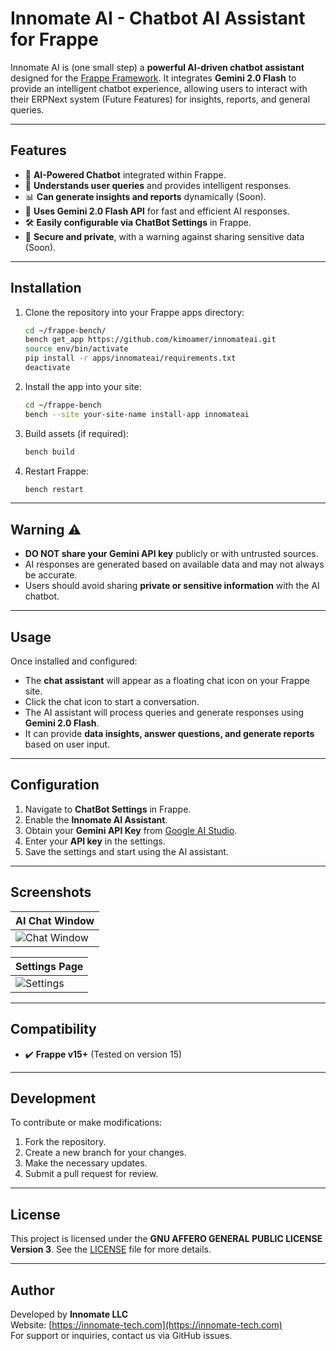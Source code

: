 # Innomate AI - Chatbot AI Assistant for Frappe

Innomate AI is (one small step) a **powerful AI-driven chatbot assistant** designed for the [Frappe Framework](https://frappeframework.com). It integrates **Gemini 2.0 Flash** to provide an intelligent chatbot experience, allowing users to interact with their ERPNext system (Future Features) for insights, reports, and general queries.

---

## Features

- 🤖 **AI-Powered Chatbot** integrated within Frappe.
- 💬 **Understands user queries** and provides intelligent responses.
- 📊 **Can generate insights and reports** dynamically (Soon).
- 🔑 **Uses Gemini 2.0 Flash API** for fast and efficient AI responses.
- 🛠 **Easily configurable via ChatBot Settings** in Frappe.
- 🔐 **Secure and private**, with a warning against sharing sensitive data (Soon).

---

## Installation

1. Clone the repository into your Frappe apps directory:

    ```bash
    cd ~/frappe-bench/
    bench get_app https://github.com/kimoamer/innomateai.git
    source env/bin/activate
    pip install -r apps/innomateai/requirements.txt
    deactivate
    ```

2. Install the app into your site:

    ```bash
    cd ~/frappe-bench
    bench --site your-site-name install-app innomateai
    ```


3. Build assets (if required):

    ```bash
    bench build
    ```

4. Restart Frappe:

    ```bash
    bench restart
    ```

---

## Warning ⚠️

- **DO NOT share your Gemini API key** publicly or with untrusted sources.
- AI responses are generated based on available data and may not always be accurate.
- Users should avoid sharing **private or sensitive information** with the AI chatbot.

---

## Usage

Once installed and configured:

- The **chat assistant** will appear as a floating chat icon on your Frappe site.
- Click the chat icon to start a conversation.
- The AI assistant will process queries and generate responses using **Gemini 2.0 Flash**.
- It can provide **data insights, answer questions, and generate reports** based on user input.

---

## Configuration

1. Navigate to **ChatBot Settings** in Frappe.
2. Enable the **Innomate AI Assistant**.
3. Obtain your **Gemini API Key** from [Google AI Studio](https://aistudio.google.com/apikey).
4. Enter your **API key** in the settings.
5. Save the settings and start using the AI assistant.

---

## Screenshots

| AI Chat Window |
|---|
| ![Chat Window](https://i.postimg.cc/2SvGns5x/2.png) |

| Settings Page |
|---|
| ![Settings](https://i.postimg.cc/02hZMk9Q/1.png) |


---

## Compatibility

- ✔️ **Frappe v15+** (Tested on version 15)

---

## Development

To contribute or make modifications:

1. Fork the repository.
2. Create a new branch for your changes.
3. Make the necessary updates.
4. Submit a pull request for review.

---

## License

This project is licensed under the **GNU AFFERO GENERAL PUBLIC LICENSE Version 3**.
See the [LICENSE](license.txt) file for more details.

---

## Author

Developed by **Innomate LLC**  
Website: [https://innomate-tech.com](https://innomate-tech.com)  
For support or inquiries, contact us via GitHub issues.

